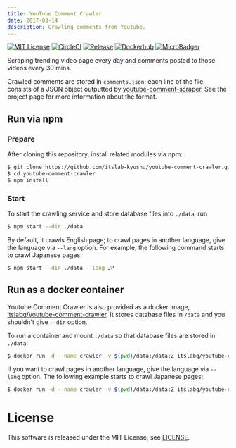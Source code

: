 ```yaml
---
title: YouTube Comment Crawler
date: 2017-03-14
description: Crawling comments from Youtube.
---
```

[![MIT License](http://img.shields.io/badge/license-MIT-blue.svg?style=flat)](LICENSE)
[![CircleCI](https://circleci.com/gh/itslab-kyushu/youtube-comment-crawler/tree/master.svg?style=svg)](https://circleci.com/gh/itslab-kyushu/youtube-comment-crawler/tree/master)
[![Release](https://img.shields.io/badge/release-0.2.0-brightgreen.svg)](https://github.com/itslab-kyushu/youtube-comment-crawler/releases/tag/v0.2.0)
[![Dockerhub](https://img.shields.io/badge/dockerhub-itslabq%2Fyoutube--comment--crawler-blue.svg)](https://hub.docker.com/r/itslabq/youtube-comment-crawler/)
[![MicroBadger](https://images.microbadger.com/badges/image/itslabq/youtube-comment-crawler.svg)](https://microbadger.com/images/itslabq/youtube-comment-crawler)

Scraping trending video page every day and comments posted to those videos
every 30 mins.

Crawled comments are stored in `comments.json`; each line of the file consists
of a JSON object outputted by
[youtube-comment-scraper](https://github.com/itslab-kyushu/youtube-comment-scraper).
See the project page for more information about the format.

## Run via npm
### Prepare
After cloning this repository, install related modules via npm:

```sh
$ git clone https://github.com/itslab-kyushu/youtube-comment-crawler.git
$ cd youtube-comment-crawler
$ npm install
```

### Start
To start the crawling service and store database files into `./data`, run

```sh
$ npm start --dir ./data
```

By default, it crawls English page;
to crawl pages in another language, give the language via `--lang` option.
For example, the following command starts to crawl Japanese pages:

```sh
$ npm start --dir ./data --lang JP
```

## Run as a docker container
Youtube Comment Crawler is also provided as a docker image,
[itslabq/youtube-comment-crawler](https://hub.docker.com/r/itslabq/youtube-comment-crawler/).
It stores database files in `/data` and you shouldn't give `--dir` option.

To run a container and mount `./data` so that database files are stored in
`./data`:

```sh
$ docker run -d --name crawler -v $(pwd)/data:/data:Z itslabq/youtube-comment-crawler
```

If you want to crawl pages in another language, give the language via `--lang`
option. The following example starts to crawl Japanese pages:

```sh
$ docker run -d --name crawler -v $(pwd)/data:/data:Z itslabq/youtube-comment-crawler --lang JP
```


# License
This software is released under the MIT License,
see [LICENSE](https://github.com/itslab-kyushu/youtube-comment-crawler/blob/master/LICENSE).
